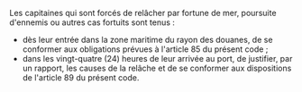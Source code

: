 Les capitaines qui sont forcés de relâcher par fortune
de mer, poursuite d'ennemis ou autres cas fortuits sont tenus :
- dès leur entrée dans la zone maritime du rayon des douanes, de se
conformer aux obligations prévues à l'article 85 du présent code ;
- dans les vingt-quatre (24) heures de leur arrivée au port, de
justifier, par un rapport, les causes de la relâche et de se conformer
aux dispositions de l'article 89 du présent code.